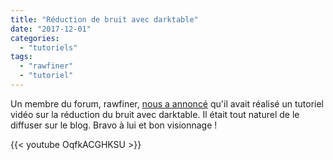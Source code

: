 ```yaml
---
title: "Réduction de bruit avec darktable"
date: "2017-12-01"
categories: 
  - "tutoriels"
tags: 
  - "rawfiner"
  - "tutoriel"
---
```


Un membre du forum, rawfiner, [nous a annoncé](https://darktable.fr/forum/showthread.php?tid=2004) qu'il avait réalisé un tutoriel vidéo sur la réduction du bruit avec darktable. Il était tout naturel de le diffuser sur le blog. Bravo à lui et bon visionnage !

{{< youtube OqfkACGHKSU >}}
